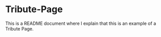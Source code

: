 # Tribute-Page
This is a README document where I explain that this is an example of a Tribute Page.
